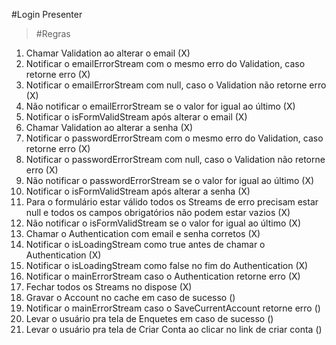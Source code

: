 #Login Presenter

>#Regras
1. Chamar Validation ao alterar o email (X)
2. Notificar o emailErrorStream com o mesmo erro do Validation, caso retorne erro (X)
3. Notificar o emailErrorStream com null, caso o Validation não retorne erro (X)
4. Não notificar o emailErrorStream se o valor for igual ao último (X)
5. Notificar o isFormValidStream após alterar o email (X)
6. Chamar Validation ao alterar a senha (X)
7. Notificar o passwordErrorStream com o mesmo erro do Validation, caso retorne erro (X)
8. Notificar o passwordErrorStream com null, caso o Validation não retorne erro (X)
9. Não notificar o passwordErrorStream se o valor for igual ao último (X)
10. Notificar o isFormValidStream após alterar a senha (X)
11. Para o formulário estar válido todos os Streams de erro precisam estar null e todos os campos obrigatórios não podem estar vazios (X)
12. Não notificar o isFormValidStream se o valor for igual ao último (X)
13. Chamar o Authentication com email e senha corretos (X)
14. Notificar o isLoadingStream como true antes de chamar o Authentication (X)
15. Notificar o isLoadingStream como false no fim do Authentication (X)
16. Notificar o mainErrorStream caso o Authentication retorne erro (X)
17. Fechar todos os Streams no dispose (X)
18. Gravar o Account no cache em caso de sucesso ()
19. Notificar o mainErrorStream caso o SaveCurrentAccount retorne erro ()
20. Levar o usuário pra tela de Enquetes em caso de sucesso ()
21. Levar o usuário pra tela de Criar Conta ao clicar no link de criar conta ()